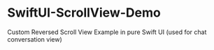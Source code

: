 # SwiftUI-ScrollView-Demo
Custom Reversed Scroll View Example in pure Swift UI (used for chat conversation view)
